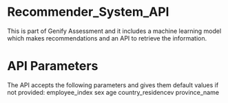 # Recommender_System_API
This is part of Genify Assessment and it includes a machine learning model which makes recommendations and an API to retrieve the information.

# API Parameters
The API accepts the following parameters and gives them default values if not provided:
employee_index
sex
age
country_residencev
province_name


